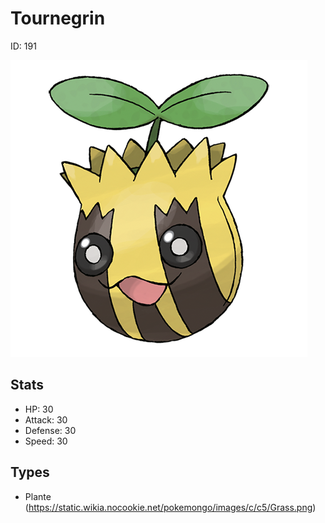 # Tournegrin


ID: 191

![](https://raw.githubusercontent.com/PokeAPI/sprites/master/sprites/pokemon/other/official-artwork/191.png "Tournegrin")

## Stats


 - HP: 30
 - Attack: 30
 - Defense: 30
 - Speed: 30

## Types


 - Plante (https://static.wikia.nocookie.net/pokemongo/images/c/c5/Grass.png)
